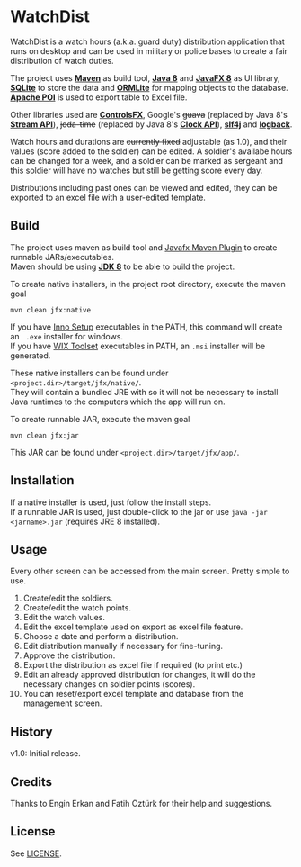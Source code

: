 # WatchDist
WatchDist is a watch hours (a.k.a. guard duty) distribution application that runs on desktop and can be used in 
military or police bases to create a fair distribution of watch duties.
 
The project uses [**Maven**](https://maven.apache.org/) as build tool, [**Java 8**](http://www.oracle.com/technetwork/java/javase/overview/java8-2100321.html) 
and [**JavaFX 8**](https://docs.oracle.com/javase/8/javafx/api/toc.htm) as UI library, [**SQLite**](https://www.sqlite.org/
) to store the 
data 
and [**ORMLite**](http://ormlite.com/) for mapping 
objects to the 
database. [**Apache POI**](https://poi.apache.org/) is used to export table to Excel file.
  
Other libraries used are [**ControlsFX**](http://fxexperience.com/controlsfx/), Google's ~~guava~~ (replaced by Java 8's [**Stream API**](https://docs.oracle.com/javase/8/docs/api/java/util/stream/package-summary.html)), ~~joda-time~~ 
(replaced by Java 8's [**Clock API**](https://docs.oracle.com/javase/8/docs/api/java/time/Clock.html)), [**slf4j**](http://www.slf4j.org/) and [**logback**](http://logback.qos.ch/).
 
Watch hours and durations are ~~currently fixed~~ adjustable (as 1.0), and their values (score added to the soldier) can be edited.
A soldier's availabe hours can be changed for a week, and a soldier can be marked as sergeant and this soldier will 
have no watches but still be getting score every day.

Distributions including past ones can be viewed and edited, they can be exported to an excel file with a user-edited 
template. 

## Build
The project uses maven as build tool and [Javafx Maven Plugin](https://github.com/javafx-maven-plugin) to create 
runnable JARs/executables.  
Maven should be using [**JDK 8**](http://www.oracle.com/technetwork/java/javase/downloads/jdk8-downloads-2133151.html) to be able to build the project. 

To create native installers, in the project root directory, execute the maven goal

`mvn clean jfx:native` 

If you have [Inno Setup](http://www.jrsoftware.org/isinfo.php) executables in the PATH, this command will create an `
.exe` installer for windows.  
If you have [WIX Toolset](http://wixtoolset.org/) executables in PATH, an `.msi` installer will be generated.

These native installers can be found under `<project.dir>/target/jfx/native/`.  
They will contain a bundled JRE with so it will not be necessary to install Java runtimes to the computers which the 
app will run on.

To create runnable JAR, execute the maven goal

`mvn clean jfx:jar` 

This JAR can be found under `<project.dir>/target/jfx/app/`.

## Installation
If a native installer is used, just follow the install steps.  
If a runnable JAR is used, just double-click to the jar or
 use `java -jar <jarname>.jar` (requires JRE 8 installed).

## Usage
Every other screen can be accessed from the main screen. Pretty simple to use.

1. Create/edit the soldiers.  
2. Create/edit the watch points.  
3. Edit the watch values.  
4. Edit the excel template used on export as excel file feature.    
5. Choose a date and perform a distribution.  
6. Edit distribution manually if necessary for fine-tuning.  
7. Approve the distribution.  
8. Export the distribution as excel file if required (to print etc.)  
9. Edit an already approved distribution for changes, it will do the necessary changes on soldier points (scores).  
10. You can reset/export excel template and database from the management screen.  

## History
v1.0: Initial release.

## Credits
Thanks to Engin Erkan and Fatih Öztürk for their help and suggestions.

## License
See [LICENSE](LICENSE).
